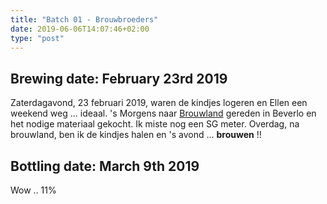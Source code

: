 ```yaml
---
title: "Batch 01 - Brouwbroeders"
date: 2019-06-06T14:07:46+02:00
type: "post"
---
```


## Brewing date: February 23rd 2019
Zaterdagavond, 23 februari 2019, waren de kindjes logeren en Ellen een weekend weg ... ideaal. 's Morgens naar [Brouwland](https://www.brouwland.com/nl) gereden in Beverlo en het nodige materiaal gekocht. Ik miste nog een SG meter. Overdag, na brouwland, ben ik de kindjes halen en 's avond ... **brouwen** !!

## Bottling date: March 9th 2019

Wow .. 11%